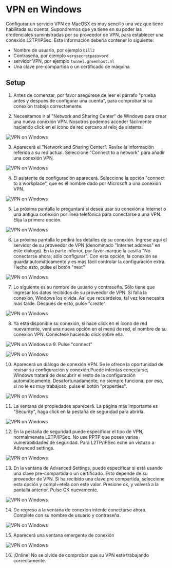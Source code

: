 VPN en Windows
==============

Configurar un servicio VPN en MacOSX es muy sencillo una vez que tiene habilitada su cuenta. Supondremos que ya tiene en su poder las credenciales suministradas por su proveedor de VPN, para establecer una conexión L2TP/IPSec. Esta información debería contener lo siguiente:

 * Nombre de usuario, por ejemplo `bill2`
 * Contraseña, por ejemplo `verysecretpassword`
 * servidor VPN, por ejemplo `tunnel.greenhost.nl`
 * Una clave pre-compartida o un certificado de máquina

Setup
----- 

 1. Antes de comenzar, por favor asegúrese de leer el párrafo "prueba antes y después de configurar una cuenta", para comprobar si su conexión trabaja correctamente.

 2. Necesitamos ir al "Network and Sharing Center" de Windows para crear una nueva conexión VPN. Nosotros podemos acceder fácilmente haciendo click en el ícono de red cercano al reloj de sistema.

 ![VPN on Windows](vpn_windows_01.jpg)

 3. Aparecerá el "Network and Sharing Center". Revise la información referida a su red actual. Seleccione "Connect to a network" para añadir una conexión VPN.

 ![VPN on Windows](vpn_windows_02.jpg)

 4. El asistente de configuración aparecerá. Seleccione la opción "connect to a workplace", que es el nombre dado por Microsoft a una conexión VPN.

 ![VPN on Windows](vpn_windows_03.jpg)

 5. La próxima pantalla le preguntará si desea usar su conexión a Internet o una antigua conexión por línea telefónica para conectarse a una VPN. Elija la primera opción.

 ![VPN on Windows](vpn_windows_04.jpg)

 6. La próxima pantalla le pedirá los detalles de su conexión. Ingrese aquí el servidor de su proveedor de VPN (denominado "Internet address" en este diálogo). En la parte inferior, por favor marque la casilla "No conectarse ahora; sólo configurar". Con esta opción, la conexión se guarda automáticamente y es más fácil controlar la configuración extra. Hecho esto, pulse el botón "next"

 ![VPN on Windows](vpn_windows_05.jpg)

 7. Lo siguiente es su nombre de usuario y contraseña. Sólo tiene que ingresar los datos recibidos de su proveedor de VPN. Si falla la conexión, Windows los olvida. Así que recuérdelos, tal vez los necesite más tarde. Después de esto, pulse "create".

 ![VPN on Windows](vpn_windows_06.jpg)

 8. Ya está disponible su conexión, si hace click en el ícono de red nuevamente, verá una nueva opción en el menú de red, el nombre de su conexión VPN. Conéctese haciendo click sobre ella.

 ![VPN on Windows](vpn_windows_07.jpg)
a
 9. Pulse "connect"

 ![VPN on Windows](vpn_windows_08.jpg)

 10. Aparecerá un diálogo de conexión VPN. Se le ofrece la oportunidad de revisar su configuración y conexión.Puede intentas conectarse, Windows tratará de descubrir el resto de la configuración automáticamente. Desafortunadamente, no siempre funciona, por eso, si no le es muy trabajoso, pulse el botón "properties".

 ![VPN on Windows](vpn_windows_09.jpg)

 11. La ventana de propiedades aparecerá. La página más importante es "Security", haga click en la pestaña de seguridad para abrirla.

 ![VPN on Windows](vpn_windows_10.jpg)

 12. En la pestaña de seguridad puede especificar el tipo de VPN, normalmenete L2TP/IPSec. No use PPTP que posee varias vulnerabilidades de seguridad. Para L2TP/IPSec eche un vistazo a Advanced settings.

 ![VPN on Windows](vpn_windows_11.jpg)

 13. En la ventana de Advanced Settings, puede especificar si está usando una clave pre-compartida o un certificado. Esto depende de su proveedor de VPN. Si ha recibido una clave pre compartida, seleccione esta opción y compl+etela con este valor. Presione ok, y volverá a la pantalla anterior. Pulse OK nuevamente.

 ![VPN on Windows](vpn_windows_12.jpg)

 14. De regreso a la ventana de conexión intente conectarse ahora. Complete con su nombre de usuario y contraseña.

 ![VPN on Windows](vpn_windows_13.jpg)

 15. Aparecerá una ventana emergente de conexión

 ![VPN on Windows](vpn_windows_14.jpg)

 16. ¡Online! No se olvide de comprobar que su VPN esté trabajando correctamente. 


